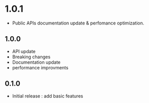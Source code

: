 # 1.0.1
* Public APIs documentation update & perfomance optimization.

## 1.0.0
* API update
* Breaking changes
* Documentation update
* performance improvments

## 0.1.0

* Initial release : add basic features
